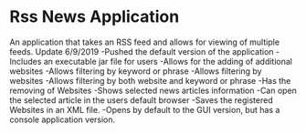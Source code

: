# Rss News Application
An application that takes an RSS feed and allows for viewing of multiple feeds.
Update 6/9/2019
-Pushed the default version of the application
-Includes an executable jar file for users
-Allows for the adding of additional websites
-Allows filtering by keyword or phrase
-Allows filtering by websites
-Allows filtering by both website and keyword or phrase
-Has the removing of Websites
-Shows selected news articles information
-Can open the selected article in the users default browser
-Saves the registered Websites in an XML file.
-Opens by default to the GUI version, but has a console application version.